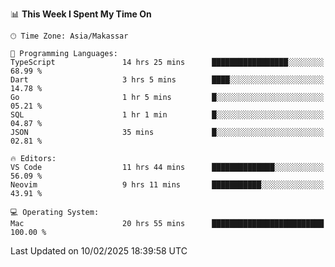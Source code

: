 <!--START_SECTION:waka-->
📊 **This Week I Spent My Time On** 

```text
🕑︎ Time Zone: Asia/Makassar

💬 Programming Languages: 
TypeScript               14 hrs 25 mins      █████████████████░░░░░░░░   68.99 % 
Dart                     3 hrs 5 mins        ████░░░░░░░░░░░░░░░░░░░░░   14.78 % 
Go                       1 hr 5 mins         █░░░░░░░░░░░░░░░░░░░░░░░░   05.21 % 
SQL                      1 hr 1 min          █░░░░░░░░░░░░░░░░░░░░░░░░   04.87 % 
JSON                     35 mins             █░░░░░░░░░░░░░░░░░░░░░░░░   02.81 % 

🔥 Editors: 
VS Code                  11 hrs 44 mins      ██████████████░░░░░░░░░░░   56.09 % 
Neovim                   9 hrs 11 mins       ███████████░░░░░░░░░░░░░░   43.91 % 

💻 Operating System: 
Mac                      20 hrs 55 mins      █████████████████████████   100.00 % 
```


 Last Updated on 10/02/2025 18:39:58 UTC
<!--END_SECTION:waka-->
